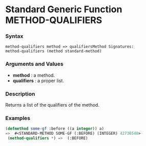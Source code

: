 <!-- Generated on 05/10/2020 by https://github.com/anto2oo/clhs-evolved -->

# Standard Generic Function METHOD-QUALIFIERS

### Syntax
`method-qualifiers method => qualifiersMethod Signatures:`  
`method-qualifiers (method standard-method)`  


### Arguments and Values
- **method** : a method.   
- **qualifiers** : a proper list.   


### Description
Returns a list of the qualifiers of the method.



### Examples
```lisp 
(defmethod some-gf :before ((a integer)) a)
=>  #<STANDARD-METHOD SOME-GF (:BEFORE) (INTEGER) 42736540>
 (method-qualifiers *) =>  (:BEFORE)
```
